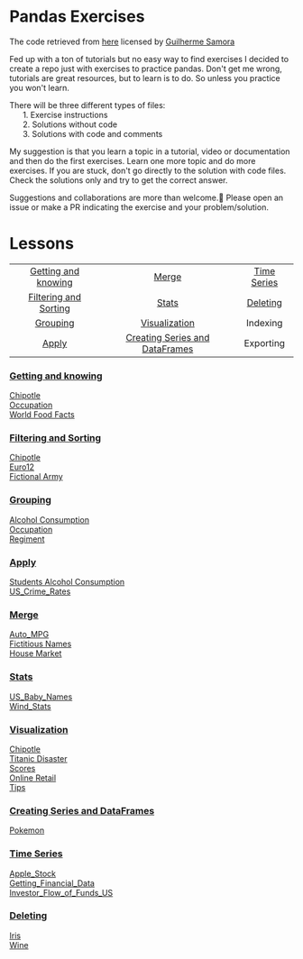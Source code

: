 # Pandas Exercises

The code retrieved from [here](https://github.com/guipsamora/pandas_exercises) licensed by 
[Guilherme Samora](https://github.com/datacuriosity/MCI_Python_VIP_25_Level_1/blob/master/pandas_exercises/LICENSE.txt)

Fed up with a ton of tutorials but no easy way to find exercises I decided to create a repo just with exercises to practice pandas.
Don't get me wrong, tutorials are great resources, but to learn is to do. So unless you practice you won't learn.

There will be three different types of files:  
&nbsp;&nbsp;&nbsp;&nbsp;&nbsp;&nbsp;1. Exercise instructions  
&nbsp;&nbsp;&nbsp;&nbsp;&nbsp;&nbsp;2. Solutions without code  
&nbsp;&nbsp;&nbsp;&nbsp;&nbsp;&nbsp;3. Solutions with code and comments

My suggestion is that you learn a topic in a tutorial, video or documentation and then do the first exercises.
Learn one more topic and do more exercises. If you are stuck, don't go directly to the solution with code files. Check the solutions only and try to get the correct answer.

Suggestions and collaborations are more than welcome.🙂 Please open an issue or make a PR indicating the exercise and your problem/solution.

# Lessons

|				                                  |				                                   |                   |
|:-----------------------------------------------:|:----------------------------------------------:|:-----------------:|
|[Getting and knowing](#getting-and-knowing)      | [Merge](#merge)                                |[Time Series](#time-series)|
|[Filtering and Sorting](#filtering-and-sorting)  | [Stats](#stats)                                |[Deleting](#deleting)       |
|[Grouping](#grouping)							  | [Visualization](#visualization)                |Indexing           |
|[Apply](#apply)							      | [Creating Series and DataFrames](#creating-series-and-dataframes) 		            |Exporting|

### [Getting and knowing](https://github.com/datacuriosity/MCI_Python_VIP_25_Level_1/tree/master/pandas_exercises/01_Getting_%26_Knowing_Your_Data)  
[Chipotle](https://github.com/datacuriosity/MCI_Python_VIP_25_Level_1/tree/master/pandas_exercises/01_Getting_%26_Knowing_Your_Data/Chipotle)  
[Occupation](https://github.com/datacuriosity/MCI_Python_VIP_25_Level_1/tree/master/pandas_exercises/01_Getting_%26_Knowing_Your_Data/Occupation)  
[World Food Facts](https://github.com/datacuriosity/MCI_Python_VIP_25_Level_1/tree/master/pandas_exercises/01_Getting_%26_Knowing_Your_Data/World%20Food%20Facts)

### [Filtering and Sorting](https://github.com/datacuriosity/MCI_Python_VIP_25_Level_1/tree/master/pandas_exercises/02_Filtering_%26_Sorting)
[Chipotle](https://github.com/datacuriosity/MCI_Python_VIP_25_Level_1/tree/master/pandas_exercises/02_Filtering_%26_Sorting/Chipotle)  
[Euro12](https://github.com/datacuriosity/MCI_Python_VIP_25_Level_1/tree/master/pandas_exercises/02_Filtering_%26_Sorting/Euro12)  
[Fictional Army](https://github.com/datacuriosity/MCI_Python_VIP_25_Level_1/tree/master/pandas_exercises/02_Filtering_%26_Sorting/Fictional%20Army)

### [Grouping](https://github.com/datacuriosity/MCI_Python_VIP_25_Level_1/tree/master/pandas_exercises/03_Grouping)
[Alcohol Consumption](https://github.com/datacuriosity/MCI_Python_VIP_25_Level_1/tree/master/pandas_exercises/03_Grouping/Alcohol_Consumption)  
[Occupation](https://github.com/datacuriosity/MCI_Python_VIP_25_Level_1/tree/master/pandas_exercises/03_Grouping/Occupation)  
[Regiment](https://github.com/datacuriosity/MCI_Python_VIP_25_Level_1/tree/master/pandas_exercises/03_Grouping/Regiment)

### [Apply](https://github.com/datacuriosity/MCI_Python_VIP_25_Level_1/tree/master/pandas_exercises/04_Apply)
[Students Alcohol Consumption](https://github.com/datacuriosity/MCI_Python_VIP_25_Level_1/tree/master/pandas_exercises/04_Apply/Students_Alcohol_Consumption)  
[US_Crime_Rates](https://github.com/datacuriosity/MCI_Python_VIP_25_Level_1/tree/master/pandas_exercises/04_Apply/US_Crime_Rates)     

### [Merge](https://github.com/datacuriosity/MCI_Python_VIP_25_Level_1/tree/master/pandas_exercises/05_Merge)
[Auto_MPG](https://github.com/datacuriosity/MCI_Python_VIP_25_Level_1/tree/master/pandas_exercises/05_Merge/Auto_MPG)  
[Fictitious Names](https://github.com/datacuriosity/MCI_Python_VIP_25_Level_1/tree/master/pandas_exercises/05_Merge/Fictitous%20Names)  
[House Market](https://github.com/datacuriosity/MCI_Python_VIP_25_Level_1/tree/master/pandas_exercises/05_Merge/Housing%20Market)  

### [Stats](https://github.com/datacuriosity/MCI_Python_VIP_25_Level_1/tree/master/pandas_exercises/06_Stats)
[US_Baby_Names](https://github.com/datacuriosity/MCI_Python_VIP_25_Level_1/tree/master/pandas_exercises/06_Stats/US_Baby_Names)  
[Wind_Stats](https://github.com/datacuriosity/MCI_Python_VIP_25_Level_1/tree/master/pandas_exercises/06_Stats/Wind_Stats)

### [Visualization](https://github.com/datacuriosity/MCI_Python_VIP_25_Level_1/tree/master/pandas_exercises/07_Visualization)
[Chipotle](https://github.com/datacuriosity/MCI_Python_VIP_25_Level_1/tree/master/pandas_exercises/07_Visualization/Chipotle)  
[Titanic Disaster](https://github.com/datacuriosity/MCI_Python_VIP_25_Level_1/tree/master/pandas_exercises/07_Visualization/Titanic_Desaster)  
[Scores](https://github.com/datacuriosity/MCI_Python_VIP_25_Level_1/tree/master/pandas_exercises/07_Visualization/Scores)  
[Online Retail](https://github.com/datacuriosity/MCI_Python_VIP_25_Level_1/tree/master/pandas_exercises/07_Visualization/Online_Retail)  
[Tips](https://github.com/datacuriosity/MCI_Python_VIP_25_Level_1/tree/master/pandas_exercises/07_Visualization/Tips)  

### [Creating Series and DataFrames](https://github.com/datacuriosity/MCI_Python_VIP_25_Level_1/tree/master/pandas_exercises/08_Creating_Series_and_DataFrames)  
[Pokemon](https://github.com/datacuriosity/MCI_Python_VIP_25_Level_1/tree/master/pandas_exercises/08_Creating_Series_and_DataFrames/Pokemon)  

### [Time Series](https://github.com/datacuriosity/MCI_Python_VIP_25_Level_1/tree/master/pandas_exercises/09_Time_Series)  
[Apple_Stock](https://github.com/datacuriosity/MCI_Python_VIP_25_Level_1/tree/master/pandas_exercises/09_Time_Series/Apple_Stock)  
[Getting_Financial_Data](https://github.com/datacuriosity/MCI_Python_VIP_25_Level_1/tree/master/pandas_exercises/09_Time_Series/Getting_Financial_Data)  
[Investor_Flow_of_Funds_US](https://github.com/datacuriosity/MCI_Python_VIP_25_Level_1/tree/master/pandas_exercises/09_Time_Series/Investor_Flow_of_Funds_US)  

### [Deleting](https://github.com/datacuriosity/MCI_Python_VIP_25_Level_1/tree/master/pandas_exercises/10_Deleting)  
[Iris](https://github.com/datacuriosity/MCI_Python_VIP_25_Level_1/tree/master/pandas_exercises/10_Deleting/Iris)  
[Wine](https://github.com/datacuriosity/MCI_Python_VIP_25_Level_1/tree/master/pandas_exercises/10_Deleting/Wine)  
